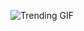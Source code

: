 
<!-- GIF_SECTION -->
![Trending GIF](https://media3.giphy.com/media/v1.Y2lkPThiYjIxNzcyaGNzZWtsOWY3cmZwOHVndWtzMTJ3cmJvZzRuanpoY24ycGc0cnZobyZlcD12MV9naWZzX3NlYXJjaCZjdD1n/3o85xvIiRmINYrIWFq/giphy.gif)
<!-- END_GIF_SECTION -->
